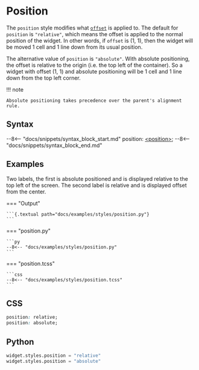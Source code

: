 
# Position

The `position` style modifies what [`offset`](./offset.md) is applied to.
The default for `position` is `"relative"`, which means the offset is applied to the normal position of the widget.
In other words, if `offset` is (1, 1), then the widget will be moved 1 cell and 1 line down from its usual position.

The alternative value of `position` is `"absolute"`.
With absolute positioning, the offset is relative to the origin (i.e. the top left of the container).
So a widget with offset (1, 1) and absolute positioning will be 1 cell and 1 line down from the top left corner.

!!! note

    Absolute positioning takes precedence over the parent's alignment rule.

## Syntax

--8<-- "docs/snippets/syntax_block_start.md"
position: <a href="../../css_types/position">&lt;position&gt;</a>;
--8<-- "docs/snippets/syntax_block_end.md"


## Examples


Two labels, the first is absolute positioned and is displayed relative to the top left of the screen.
The second label is relative and is displayed offset from the center.

=== "Output"

    ```{.textual path="docs/examples/styles/position.py"}
    ```

=== "position.py"

    ```py
    --8<-- "docs/examples/styles/position.py"
    ```

=== "position.tcss"

    ```css
    --8<-- "docs/examples/styles/position.tcss"
    ```




## CSS

```css
position: relative;
position: absolute;
```

## Python

```py
widget.styles.position = "relative"
widget.styles.position = "absolute"
```
